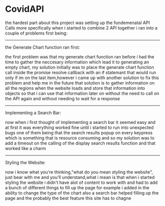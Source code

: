 # CovidAPI
the hardest part about this project was setting up the fundemenatal API Calls
more specifically when i started to combine 2 API together i ran into a couple of problems first being:

------------------------------------------------------------------------------------------------------------------
the Generate Chart function ran first:

the first problem was that my generate chart function ran before i had the time to gather the neccesary information
which lead it to generating an empty chart, my solution initially was to place the generate chart function call inside
the promise resolve callback with an if statemant that would run only if im on the last item,however i came up with another solution
to fix this problem and help me in the future that solution is to gather information on all the regions when the website loads
and store that information into objects so that i can use that information later on without the need to call on the API again
and without needing to wait for a response

------------------------------------------------------------------------------------------------------------------
Implementing a Search Bar:

now when i first thought of implementing a search bar it seemed easy and at first it was everything worked fine until i started
to run into unexpected bugs one of them being that the search results popup on every keypress which is something that is resource
consuming and so my solution was to add a timeout on the calling of the display search results function and that worked like a charm

-------------------------------------------------------------------------------------------------------------------
Styling the Website:

now i know what you're thinking,"what do you mean styling the website", just bear with me and you'll understand,what i mean is that 
when i started styling the website i didn't have alot of content to work with and had to add a bunch of different things to fill up the page 
for example i added in the ability to change the type of the chart also a search bar helped filling up the page and the probably the best feature
this site has
to chagne 
